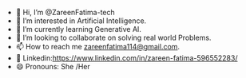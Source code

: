 - 👋 Hi, I’m @ZareenFatima-tech
- 👀 I’m interested in Artificial Intelligence.
- 🌱 I’m currently learning Generative AI.
- 💞️ I’m looking to collaborate on solving real world Problems.
- 📫 How to reach me zareenfatima114@gmail.com.
- 🤖  Linkedin:https://www.linkedin.com/in/zareen-fatima-596552283/
- 😄 Pronouns: She /Her

<!---
ZareenFatima-tech/ZareenFatima-tech is a ✨ special ✨ repository because its `README.md` (this file) appears on your GitHub profile.
You can click the Preview link to take a look at your changes.
--->
